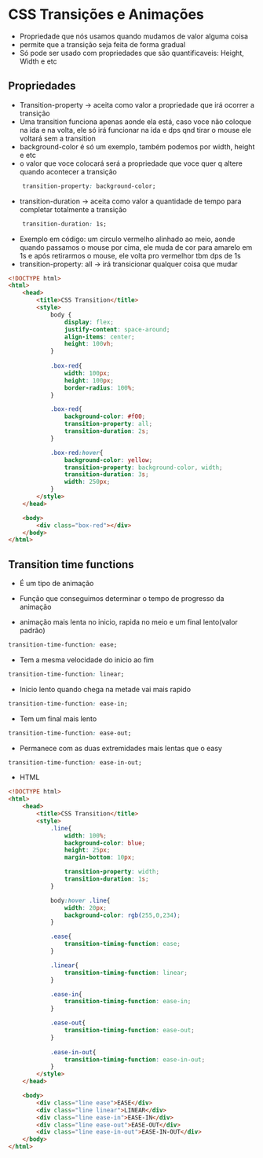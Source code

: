 # CSS Transições e Animações

* Propriedade que nós usamos quando mudamos de valor alguma coisa
* permite que a transição seja feita de forma gradual 
* Só pode ser usado com propriedades que são quantificaveis: Height, Width e etc

## Propriedades

* Transition-property -> aceita como valor a propriedade que irá ocorrer a transição
* Uma transition funciona apenas aonde ela está, caso voce não coloque na ida e na volta, ele só irá funcionar na ida e dps qnd tirar o mouse ele voltará sem a transition
* background-color é só um exemplo, também podemos por width, height e etc
* o valor que voce colocará será a propriedade que voce quer q altere quando acontecer a transição
``` css
    transition-property: background-color; 
```

* transition-duration -> aceita como valor a quantidade de tempo para completar totalmente a transição
``` css
    transition-duration: 1s;
```

* Exemplo em código: um circulo vermelho alinhado ao meio, aonde quando passamos o mouse por cima, ele muda de cor para amarelo em 1s e após retirarmos o mouse, ele volta pro vermelhor tbm dps de 1s
* transition-property: all -> irá transicionar qualquer coisa que mudar
``` html
<!DOCTYPE html>
<html>
    <head>
        <title>CSS Transition</title>
        <style>
            body {
                display: flex;
                justify-content: space-around;
                align-items: center;
                height: 100vh;
            }
            
            .box-red{
                width: 100px;
                height: 100px;
                border-radius: 100%;
            }

            .box-red{
                background-color: #f00;
                transition-property: all;
                transition-duration: 2s;
            }

            .box-red:hover{
                background-color: yellow;
                transition-property: background-color, width;
                transition-duration: 3s;
                width: 250px;
            }
        </style>
    </head>

    <body>
        <div class="box-red"></div>
    </body>
</html>
```

## Transition time functions

* É um tipo de animação
* Função que conseguimos determinar o tempo de progresso da animação

* animação mais lenta no inicio, rapida no meio e um final lento(valor padrão)
```css 
transition-time-function: ease; 
```
* Tem a mesma velocidade do inicio ao fim
``` css
transition-time-function: linear;
```
* Inicio lento quando chega na metade vai mais rapido
``` css
transition-time-function: ease-in;
```
* Tem um final mais lento
``` css
transition-time-function: ease-out;
```
* Permanece com as duas extremidades mais lentas que o easy
``` css
transition-time-function: ease-in-out;
```
* HTML

``` HTML
<!DOCTYPE html>
<html>
    <head>
        <title>CSS Transition</title>
        <style>
            .line{
                width: 100%;
                background-color: blue;
                height: 25px;
                margin-bottom: 10px;

                transition-property: width;
                transition-duration: 1s;
            }

            body:hover .line{
                width: 20px;
                background-color: rgb(255,0,234);
            }

            .ease{
                transition-timing-function: ease;
            }

            .linear{
                transition-timing-function: linear;
            }

            .ease-in{
                transition-timing-function: ease-in;
            }

            .ease-out{
                transition-timing-function: ease-out;
            }
        
            .ease-in-out{
                transition-timing-function: ease-in-out;
            }
        </style>
    </head>

    <body>
        <div class="line ease">EASE</div>
        <div class="line linear">LINEAR</div>
        <div class="line ease-in">EASE-IN</div>
        <div class="line ease-out">EASE-OUT</div>
        <div class="line ease-in-out">EASE-IN-OUT</div>
    </body>
</html>
``` 